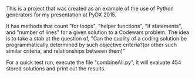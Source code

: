 This is a project that was created as an example of the use of Python generators for my presentation at PyDX 2015.

It has methods that count "for loops", "helper functions", "if statements", and "number of lines" for a given solution to a Codewars problem.  The idea is to take a stab at the question of, "Can the quality of a coding solution be programmatically determined by such objective criteria?(or other such similar criteria, and relationships between them)"

For a quick test run, execute the file "combineAll.py", it will evaluate 454 stored solutions and print out the results.